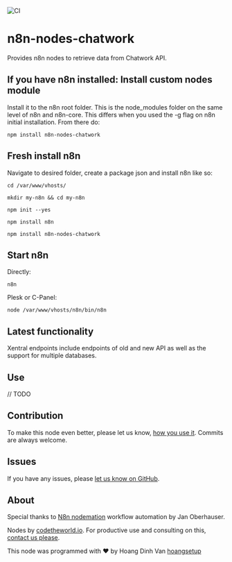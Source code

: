 ![CI](https://github.com/hoangsetup/n8n-nodes-chatwork/workflows/CI/badge.svg)

# n8n-nodes-chatwork
Provides n8n nodes to retrieve data from Chatwork API.

## If you have n8n installed: Install custom nodes module

Install it to the n8n root folder. This is the node_modules folder on the same level of n8n and n8n-core. This differs when you used the -g flag on n8n initial installation. From there do:
```
npm install n8n-nodes-chatwork
```
## Fresh install n8n

Navigate to desired folder, create a package json and install n8n like so:

```
cd /var/www/vhosts/

mkdir my-n8n && cd my-n8n

npm init --yes

npm install n8n

npm install n8n-nodes-chatwork
```
## Start n8n

Directly:
```
n8n
```

Plesk or C-Panel:
```
node /var/www/vhosts/n8n/bin/n8n
```

## Latest functionality

Xentral endpoints include endpoints of old and new API as well as the support for multiple databases.

## Use

// TODO

## Contribution

To make this node even better, please let us know, [how you use it](mailto:hoang.dv@outlook.com). Commits are always welcome. 

## Issues

If you have any issues, please [let us know on GitHub](https://github.com/hoangsetup/n8n-nodes-chatwork/issues).

## About
Special thanks to [N8n nodemation](https://n8n.io) workflow automation by Jan Oberhauser.

Nodes by [codetheworld.io](https://codetheworld.io). For productive use and consulting on this, [contact us please](mailto:hoang.dv@outlook.com).

This node was programmed with :heart: by Hoang Dinh Van [hoangsetup](https://github.com/hoangsetup)
